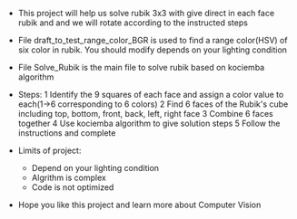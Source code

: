 - This project will help us solve rubik 3x3 with give direct in each face rubik and and we will rotate according to the instructed steps

- File draft_to_test_range_color_BGR is used to find a range color(HSV) of six color in rubik. You should modify depends on your lighting condition

- File Solve_Rubik is the main file to solve rubik based on kociemba algorithm
- Steps:
1 Identify the 9 squares of each face and assign a color value to each(1->6 corresponding to 6 colors)
2 Find 6 faces of the Rubik's cube including top, bottom, front, back, left, right face
3 Combine 6 faces together
4 Use kociemba algorithm to give solution steps
5 Follow the instructions and complete

- Limits of project:
  + Depend on your lighting condition
  + Algrithm is complex
  + Code is not optimized

- Hope you like this project and learn more about Computer Vision
